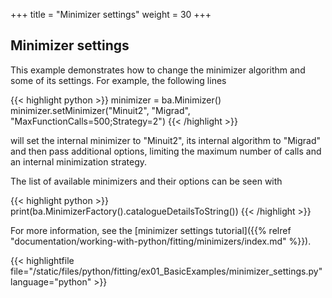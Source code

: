 +++
title = "Minimizer settings"
weight = 30
+++

## Minimizer settings

This example demonstrates how to change the minimizer algorithm and some of its settings. For example, the following lines

{{< highlight python >}}
minimizer = ba.Minimizer()
minimizer.setMinimizer("Minuit2", "Migrad", "MaxFunctionCalls=500;Strategy=2")
{{< /highlight >}}

will set the internal minimizer to "Minuit2", its internal algorithm to "Migrad" and then pass additional options, limiting the maximum number of calls and an internal minimization strategy.

The list of available minimizers and their options can be seen with

{{< highlight python >}}
print(ba.MinimizerFactory().catalogueDetailsToString())
{{< /highlight >}}


For more information, see the
[minimizer settings tutorial]({{% relref "documentation/working-with-python/fitting/minimizers/index.md" %}}).

{{< highlightfile file="/static/files/python/fitting/ex01_BasicExamples/minimizer_settings.py" language="python" >}}
